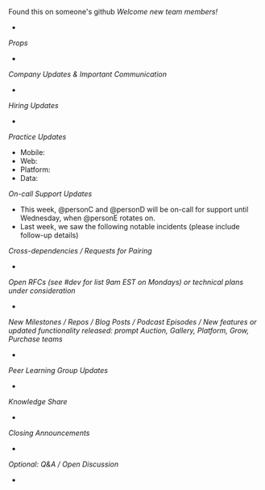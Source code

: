 Found this on someone's github
_Welcome new team members!_

-

_Props_

-

_Company Updates & Important Communication_

-

_Hiring Updates_

-

_Practice Updates_

- Mobile:
- Web:
- Platform:
- Data:

_On-call Support Updates_

- This week, @personC and @personD will be on-call for support until Wednesday, when @personE rotates on.
- Last week, we saw the following notable incidents (please include follow-up details)

_Cross-dependencies / Requests for Pairing_

-

_Open RFCs (see #dev for list 9am EST on Mondays) or technical plans under consideration_

-

_New Milestones / Repos / Blog Posts / Podcast Episodes / New features or updated functionality released: prompt Auction, Gallery,
Platform, Grow, Purchase teams_

-

_Peer Learning Group Updates_

-

_Knowledge Share_

-

_Closing Announcements_

-

_Optional: Q&A / Open Discussion_

-